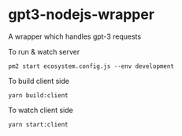 # gpt3-nodejs-wrapper
A wrapper which handles gpt-3 requests

To run & watch server
```
pm2 start ecosystem.config.js --env development
```

To build client side
```
yarn build:client
```

To watch client side
```
yarn start:client
```